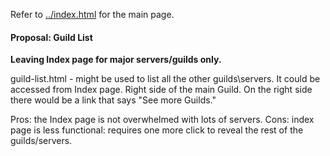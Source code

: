 Refer to [../index.html](../index.html) for the main page.


#### Proposal: Guild List
**Leaving Index page for major servers/guilds only.**

guild-list.html - might be used to list all the other guilds\servers.
It could be accessed from Index page. Right side of the main Guild.
On the right side there would be a link that says "See more Guilds."  

Pros: the Index page is not overwhelmed with lots of servers.
Cons: index page is less functional: requires one more click to reveal the rest of the guilds/servers.
